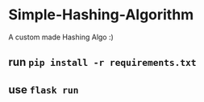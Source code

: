 # Simple-Hashing-Algorithm
A custom made Hashing Algo :)

## run ``` pip install -r requirements.txt ```
## use ```flask run ``` 

